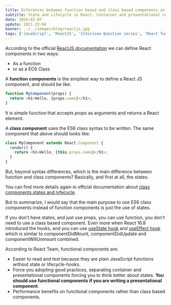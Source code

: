 ```yaml
---
title: Diferences between function based and class based components in React JS
subtitle: State and Lifecycle in React. Container and presentational components. React interview cheatsheet series
date: 2020-02-07
update: 2021-23-04
banner: ../../images/blog/reactjs.jpg
tags: ['JavaScript', 'ReactJS', 'Interview Question series', 'React fundamental topics']
---
```


According to the official [ReactJS documentation](https://reactjs.org/docs/components-and-props.html) we can define React components in two ways:

- As a function
- or as a EC6 Class


A **function components** is the simpliest way to define a React JS component, and should be like:

```javascript
function MyComponent(props) {
  return <h1>Hello, {props.name}</h1>;
}
```
It is simple function that accepts *props* as arguments and returns a React element.

A **class component** uses the ES6 class syntax to be written. The same component that above should looks like:

```javascript
class MyComponent extends React.Component {
  render() {
    return <h1>Hello, {this.props.name}</h1>;
  }
}
```

But, beyond syntax differences, which is the main difference between function and class components?
Basically, and first at all, the states.

You can find more details again in official documentation about [class components states and lyfecycle](https://reactjs.org/docs/state-and-lifecycle.html).

But to summarize, I would say that the main purpose to use ES6 class components instead of function components is just the use of states.

If you don't have states, and just use props, you can use function, you don't need to use a class based component. Even more when React 16.8 introduced the hooks, and you can use [useState hook](https://reactjs.org/docs/hooks-state.htm) and [useEffect hook](https://reactjs.org/docs/hooks-effect.html) which is similar to componentDidMount, componentDidUpdate and componentWillUnmount combined.


According to React Team, functional components are:

- Easier to read and test because they are plain JavaScript functions without state or lifecycle-hooks.
- Force you adopting good practices, separating container and presentational components forcing you to think better about states. **You should use functional components if you are writing a presentational component**.
- Performance benefits on functional components rather than class based components.

